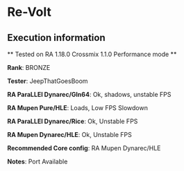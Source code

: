 # Re-Volt 

## Execution information


** Tested on RA 1.18.0 Crossmix 1.1.0 Performance mode **


**Rank**: BRONZE


**Tester**: JeepThatGoesBoom



**RA ParaLLEl Dynarec/Gln64**: Ok, shadows, unstable FPS


**RA Mupen Pure/HLE**: Loads, Low FPS Slowdown


**RA ParaLLEl Dynarec/Rice**: Ok, Unstable FPS


**RA Mupen Dynarec/HLE**: Ok, Unstable FPS


**Recommended Core config**: RA Mupen Dynarec/HLE

**Notes**: Port Available